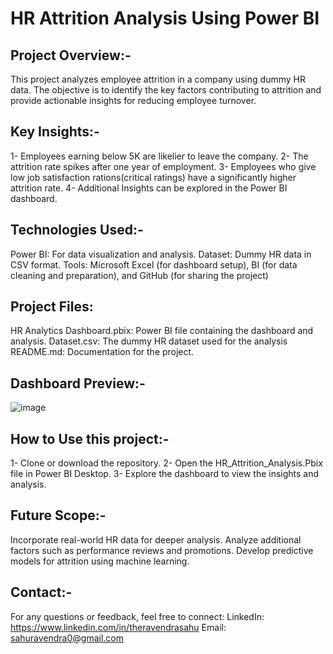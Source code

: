 # **HR Attrition Analysis Using Power BI**

## **Project Overview:-**
This project analyzes employee attrition in a company using dummy HR data. The objective is to identify the key factors contributing to attrition and provide actionable insights for reducing employee turnover.


## **Key Insights:-**
1- Employees earning below 5K are likelier to leave the company.
2- The attrition rate spikes after one year of employment.
3- Employees who give low job satisfaction rations(critical ratings) have a significantly higher attrition rate.
4- Additional Insights can be explored in the Power BI dashboard.


## **Technologies Used:-**
Power BI: For data visualization and analysis.
Dataset: Dummy HR data in CSV format.
Tools: Microsoft Excel (for dashboard setup), BI (for data cleaning and preparation), and GitHub (for sharing the project)


## **Project Files:**
HR Analytics Dashboard.pbix: Power BI file containing the dashboard and analysis.
Dataset.csv: The dummy HR dataset used for the analysis
README.md: Documentation for the project.

## **Dashboard Preview:-**
![image](https://github.com/user-attachments/assets/66bdad5c-d415-490f-b4a0-8fe5c4db7ce9)


## **How to Use this project:-**
1- Clone or download the repository.
2- Open the HR_Attrition_Analysis.Pbix file in Power BI Desktop.
3- Explore the dashboard to view the insights and analysis.


## **Future Scope:-**
Incorporate real-world HR data for deeper analysis.
Analyze additional factors such as performance reviews and promotions.
Develop predictive models for attrition using machine learning.

## **Contact:-**
For any questions or feedback, feel free to connect:
LinkedIn: https://www.linkedin.com/in/theravendrasahu
Email: sahuravendra0@gmail.com
